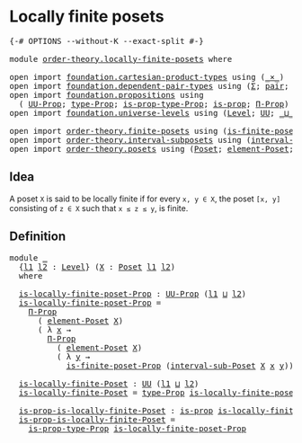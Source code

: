 # Locally finite posets

<pre class="Agda"><a id="34" class="Symbol">{-#</a> <a id="38" class="Keyword">OPTIONS</a> <a id="46" class="Pragma">--without-K</a> <a id="58" class="Pragma">--exact-split</a> <a id="72" class="Symbol">#-}</a>

<a id="77" class="Keyword">module</a> <a id="84" href="order-theory.locally-finite-posets.html" class="Module">order-theory.locally-finite-posets</a> <a id="119" class="Keyword">where</a>

<a id="126" class="Keyword">open</a> <a id="131" class="Keyword">import</a> <a id="138" href="foundation.cartesian-product-types.html" class="Module">foundation.cartesian-product-types</a> <a id="173" class="Keyword">using</a> <a id="179" class="Symbol">(</a><a id="180" href="foundation-core.cartesian-product-types.html#590" class="Function Operator">_×_</a><a id="183" class="Symbol">)</a>
<a id="185" class="Keyword">open</a> <a id="190" class="Keyword">import</a> <a id="197" href="foundation.dependent-pair-types.html" class="Module">foundation.dependent-pair-types</a> <a id="229" class="Keyword">using</a> <a id="235" class="Symbol">(</a><a id="236" href="foundation-core.dependent-pair-types.html#515" class="Record">Σ</a><a id="237" class="Symbol">;</a> <a id="239" href="foundation-core.dependent-pair-types.html#588" class="InductiveConstructor">pair</a><a id="243" class="Symbol">;</a> <a id="245" href="foundation-core.dependent-pair-types.html#605" class="Field">pr1</a><a id="248" class="Symbol">;</a> <a id="250" href="foundation-core.dependent-pair-types.html#617" class="Field">pr2</a><a id="253" class="Symbol">)</a>
<a id="255" class="Keyword">open</a> <a id="260" class="Keyword">import</a> <a id="267" href="foundation.propositions.html" class="Module">foundation.propositions</a> <a id="291" class="Keyword">using</a>
  <a id="299" class="Symbol">(</a> <a id="301" href="foundation-core.propositions.html#1393" class="Function">UU-Prop</a><a id="308" class="Symbol">;</a> <a id="310" href="foundation-core.propositions.html#1495" class="Function">type-Prop</a><a id="319" class="Symbol">;</a> <a id="321" href="foundation-core.propositions.html#1562" class="Function">is-prop-type-Prop</a><a id="338" class="Symbol">;</a> <a id="340" href="foundation-core.propositions.html#1309" class="Function">is-prop</a><a id="347" class="Symbol">;</a> <a id="349" href="foundation-core.propositions.html#6694" class="Function">Π-Prop</a><a id="355" class="Symbol">)</a>
<a id="357" class="Keyword">open</a> <a id="362" class="Keyword">import</a> <a id="369" href="foundation.universe-levels.html" class="Module">foundation.universe-levels</a> <a id="396" class="Keyword">using</a> <a id="402" class="Symbol">(</a><a id="403" href="Agda.Primitive.html#597" class="Postulate">Level</a><a id="408" class="Symbol">;</a> <a id="410" href="foundation-core.universe-levels.html#235" class="Primitive">UU</a><a id="412" class="Symbol">;</a> <a id="414" href="Agda.Primitive.html#810" class="Primitive Operator">_⊔_</a><a id="417" class="Symbol">)</a>

<a id="420" class="Keyword">open</a> <a id="425" class="Keyword">import</a> <a id="432" href="order-theory.finite-posets.html" class="Module">order-theory.finite-posets</a> <a id="459" class="Keyword">using</a> <a id="465" class="Symbol">(</a><a id="466" href="order-theory.finite-posets.html#813" class="Function">is-finite-poset-Prop</a><a id="486" class="Symbol">)</a>
<a id="488" class="Keyword">open</a> <a id="493" class="Keyword">import</a> <a id="500" href="order-theory.interval-subposets.html" class="Module">order-theory.interval-subposets</a> <a id="532" class="Keyword">using</a> <a id="538" class="Symbol">(</a><a id="539" href="order-theory.interval-subposets.html#873" class="Function">interval-sub-Poset</a><a id="557" class="Symbol">)</a>
<a id="559" class="Keyword">open</a> <a id="564" class="Keyword">import</a> <a id="571" href="order-theory.posets.html" class="Module">order-theory.posets</a> <a id="591" class="Keyword">using</a> <a id="597" class="Symbol">(</a><a id="598" href="order-theory.posets.html#731" class="Function">Poset</a><a id="603" class="Symbol">;</a> <a id="605" href="order-theory.posets.html#1145" class="Function">element-Poset</a><a id="618" class="Symbol">;</a> <a id="620" href="order-theory.posets.html#1280" class="Function">leq-Poset</a><a id="629" class="Symbol">)</a>
</pre>
## Idea

A poset `X` is said to be locally finite if for every `x, y ∈ X`, the poset `[x, y]` consisting of `z ∈ X` such that `x ≤ z ≤ y`, is finite.

## Definition

<pre class="Agda"><a id="810" class="Keyword">module</a> <a id="817" href="order-theory.locally-finite-posets.html#817" class="Module">_</a>
  <a id="821" class="Symbol">{</a><a id="822" href="order-theory.locally-finite-posets.html#822" class="Bound">l1</a> <a id="825" href="order-theory.locally-finite-posets.html#825" class="Bound">l2</a> <a id="828" class="Symbol">:</a> <a id="830" href="Agda.Primitive.html#597" class="Postulate">Level</a><a id="835" class="Symbol">}</a> <a id="837" class="Symbol">(</a><a id="838" href="order-theory.locally-finite-posets.html#838" class="Bound">X</a> <a id="840" class="Symbol">:</a> <a id="842" href="order-theory.posets.html#731" class="Function">Poset</a> <a id="848" href="order-theory.locally-finite-posets.html#822" class="Bound">l1</a> <a id="851" href="order-theory.locally-finite-posets.html#825" class="Bound">l2</a><a id="853" class="Symbol">)</a>
  <a id="857" class="Keyword">where</a>
  
  <a id="868" href="order-theory.locally-finite-posets.html#868" class="Function">is-locally-finite-poset-Prop</a> <a id="897" class="Symbol">:</a> <a id="899" href="foundation-core.propositions.html#1393" class="Function">UU-Prop</a> <a id="907" class="Symbol">(</a><a id="908" href="order-theory.locally-finite-posets.html#822" class="Bound">l1</a> <a id="911" href="Agda.Primitive.html#810" class="Primitive Operator">⊔</a> <a id="913" href="order-theory.locally-finite-posets.html#825" class="Bound">l2</a><a id="915" class="Symbol">)</a>
  <a id="919" href="order-theory.locally-finite-posets.html#868" class="Function">is-locally-finite-poset-Prop</a> <a id="948" class="Symbol">=</a>
    <a id="954" href="foundation-core.propositions.html#6694" class="Function">Π-Prop</a>
      <a id="967" class="Symbol">(</a> <a id="969" href="order-theory.posets.html#1145" class="Function">element-Poset</a> <a id="983" href="order-theory.locally-finite-posets.html#838" class="Bound">X</a><a id="984" class="Symbol">)</a>
      <a id="992" class="Symbol">(</a> <a id="994" class="Symbol">λ</a> <a id="996" href="order-theory.locally-finite-posets.html#996" class="Bound">x</a> <a id="998" class="Symbol">→</a>
        <a id="1008" href="foundation-core.propositions.html#6694" class="Function">Π-Prop</a>
          <a id="1025" class="Symbol">(</a> <a id="1027" href="order-theory.posets.html#1145" class="Function">element-Poset</a> <a id="1041" href="order-theory.locally-finite-posets.html#838" class="Bound">X</a><a id="1042" class="Symbol">)</a>
          <a id="1054" class="Symbol">(</a> <a id="1056" class="Symbol">λ</a> <a id="1058" href="order-theory.locally-finite-posets.html#1058" class="Bound">y</a> <a id="1060" class="Symbol">→</a>
            <a id="1074" href="order-theory.finite-posets.html#813" class="Function">is-finite-poset-Prop</a> <a id="1095" class="Symbol">(</a><a id="1096" href="order-theory.interval-subposets.html#873" class="Function">interval-sub-Poset</a> <a id="1115" href="order-theory.locally-finite-posets.html#838" class="Bound">X</a> <a id="1117" href="order-theory.locally-finite-posets.html#996" class="Bound">x</a> <a id="1119" href="order-theory.locally-finite-posets.html#1058" class="Bound">y</a><a id="1120" class="Symbol">)))</a>

  <a id="1127" href="order-theory.locally-finite-posets.html#1127" class="Function">is-locally-finite-Poset</a> <a id="1151" class="Symbol">:</a> <a id="1153" href="foundation-core.universe-levels.html#235" class="Primitive">UU</a> <a id="1156" class="Symbol">(</a><a id="1157" href="order-theory.locally-finite-posets.html#822" class="Bound">l1</a> <a id="1160" href="Agda.Primitive.html#810" class="Primitive Operator">⊔</a> <a id="1162" href="order-theory.locally-finite-posets.html#825" class="Bound">l2</a><a id="1164" class="Symbol">)</a>
  <a id="1168" href="order-theory.locally-finite-posets.html#1127" class="Function">is-locally-finite-Poset</a> <a id="1192" class="Symbol">=</a> <a id="1194" href="foundation-core.propositions.html#1495" class="Function">type-Prop</a> <a id="1204" href="order-theory.locally-finite-posets.html#868" class="Function">is-locally-finite-poset-Prop</a>

  <a id="1236" href="order-theory.locally-finite-posets.html#1236" class="Function">is-prop-is-locally-finite-Poset</a> <a id="1268" class="Symbol">:</a> <a id="1270" href="foundation-core.propositions.html#1309" class="Function">is-prop</a> <a id="1278" href="order-theory.locally-finite-posets.html#1127" class="Function">is-locally-finite-Poset</a>
  <a id="1304" href="order-theory.locally-finite-posets.html#1236" class="Function">is-prop-is-locally-finite-Poset</a> <a id="1336" class="Symbol">=</a>
    <a id="1342" href="foundation-core.propositions.html#1562" class="Function">is-prop-type-Prop</a> <a id="1360" href="order-theory.locally-finite-posets.html#868" class="Function">is-locally-finite-poset-Prop</a>
</pre>